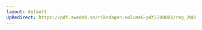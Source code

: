 ```yaml
---
layout: default
UpRedirect: https://pdf.swedeb.se/riksdagen-volumeG-pdf/200001/reg_200001/reg_200001_0131.pdf
---
```

